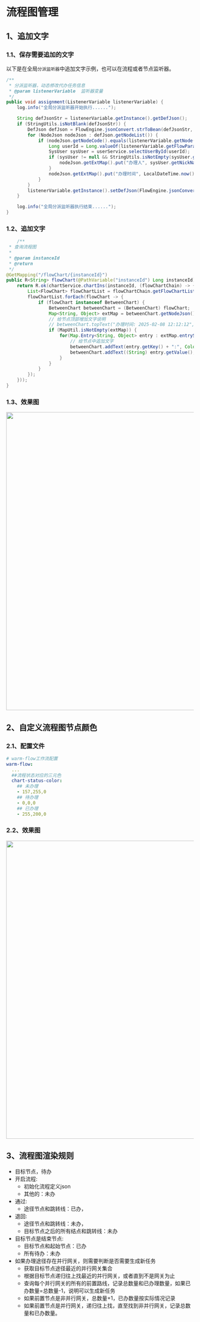 # 流程图管理
<!-- @include: ../other/betweengg.md -->

## 1、追加文字

### 1.1、保存需要追加的文字
以下是在全局`分派监听器`中追加文字示例，也可以在流程或者节点监听器。

```java  {15-19}
/**
 * 分派监听器，动态修改代办任务信息
 * @param listenerVariable  监听器变量
 */
public void assignment(ListenerVariable listenerVariable) {
    log.info("全局分派监听器开始执行......");

    String defJsonStr = listenerVariable.getInstance().getDefJson();
    if (StringUtils.isNotBlank(defJsonStr)) {
        DefJson defJson = FlowEngine.jsonConvert.strToBean(defJsonStr, DefJson.class);
        for (NodeJson nodeJson : defJson.getNodeList()) {
            if (nodeJson.getNodeCode().equals(listenerVariable.getNode().getNodeCode())) {
                Long userId = Long.valueOf(listenerVariable.getFlowParams().getHandler());
                SysUser sysUser = userService.selectUserById(userId);
                if (sysUser != null && StringUtils.isNotEmpty(sysUser.getNickName())) {
                    nodeJson.getExtMap().put("办理人", sysUser.getNickName());
                }
                nodeJson.getExtMap().put("办理时间", LocalDateTime.now().format(DateTimeFormatter.ofPattern("yy-MM-dd")));
            }
        }
        listenerVariable.getInstance().setDefJson(FlowEngine.jsonConvert.objToStr(defJson));
    }

    log.info("全局分派监听器执行结束......");
}
```

### 1.2、追加文字

```java  {15-19}
    /**
 * 查询流程图
 *
 * @param instanceId
 * @return
 */
@GetMapping("/flowChart/{instanceId}")
public R<String> flowChart(@PathVariable("instanceId") Long instanceId) {
    return R.ok(chartService.chartIns(instanceId, (flowChartChain) -> {
        List<FlowChart> flowChartList = flowChartChain.getFlowChartList();
        flowChartList.forEach(flowChart -> {
            if (flowChart instanceof BetweenChart) {
                BetweenChart betweenChart = (BetweenChart) flowChart;
                Map<String, Object> extMap = betweenChart.getNodeJson().getExtMap();
                // 给节点顶部增加文字说明
                // betweenChart.topText("办理时间: 2025-02-08 12:12:12", Color.red);
                if (MapUtil.isNotEmpty(extMap)) {
                    for(Map.Entry<String, Object> entry : extMap.entrySet()){
                        // 给节点中追加文字
                        betweenChart.addText(entry.getKey() + ":", Color.red);
                        betweenChart.addText((String) entry.getValue(), Color.red);
                    }
                }
            }
        });
    }));
}
```

### 1.3、效果图
<img src="https://foruda.gitee.com/images/1740390432531294424/ce6d2ff7_2218307.png" width="800">


## 2、自定义流程图节点颜色

### 2.1、配置文件
```yaml
# warm-flow工作流配置
warm-flow:
  ...
  ##流程状态对应的三元色
  chart-status-color:
    ## 未办理
    - 157,255,0
    ## 待办理
    - 0,0,0
    ## 已办理
    - 255,200,0
```

### 2.2、效果图
<img src="https://foruda.gitee.com/images/1740390600987335612/33073d72_2218307.png" width="800">


## 3、流程图渲染规则
- 目标节点，待办
- 开启流程:
    - 初始化流程定义json
    - 其他的：未办
- 通过:
    - 途径节点和跳转线：已办，
- 退回:
    - 途径节点和跳转线：未办，
    - 目标节点之后的所有结点和跳转线：未办
- 目标节点是结束节点:
    - 目标节点和起始节点：已办
    - 所有待办：未办
- 如果办理途径存在并行网关，则需要判断是否需要生成新任务
    - 获取目标节点途径最近的并行网关集合
    - 根据目标节点递归往上找最近的并行网关，或者直到不是网关为止
    - 查询每个并行网关的所有的前置路线，记录总数量和已办理数量，如果已办数量=总数量-1，说明可以生成新任务
    - 如果前置节点是非并行网关，总数量+1，已办数量按实际情况记录
    - 如果前置节点是并行网关，递归往上找，直至找到非并行网关，记录总数量和已办数量。
